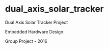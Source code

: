 # dual_axis_solar_tracker
Dual Axis Solar Tracker Project 

Embedded Hardware Design

Group Project - 2016
